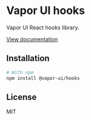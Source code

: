 # Vapor UI hooks

Vapor UI React hooks library.

[View documentation](https://vapor.goorm.io/vapor-hooks)

## Installation

```bash
# With npm
npm install @vapor-ui/hooks
```

## License

MIT
